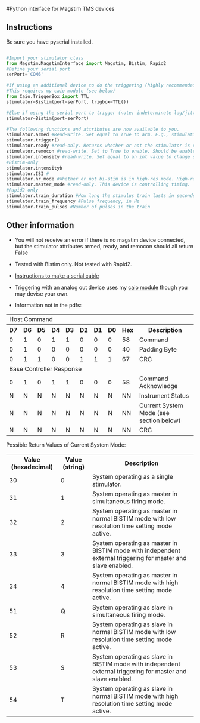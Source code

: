 #Python interface for Magstim TMS devices

## Instructions
Be sure you have pyserial installed.

```python

#Import your stimulator class
from Magstim.MagstimInterface import Magstim, Bistim, Rapid2
#Define your serial port
serPort='COM6'

#If using an additional device to do the triggering (highly recommended), try this
#This requires my caio module (see below)
from Caio.TriggerBox import TTL 
stimulator=Bistim(port=serPort, trigbox=TTL())

#Else if using the serial port to trigger (note: indeterminate lag/jitter!)
stimulator=Bistim(port=serPort)

#The following functions and attributes are now available to you.
stimulator.armed #Read-Write. Set equal to True to arm. E.g., stimulator.armed = True
stimulator.trigger()
stimulator.ready #read-only. Returns whether or not the stimulator is ready. Note that Bistim does not support this feature.
stimulator.remocon #read-write. Set to True to enable. Should be enabled by default on stimulator init.
stimulator.intensity #read-write. Set equal to an int value to change stimulator intensity. e.g. stimulator.intensity = 30
#Bistim-only
stimulator.intensityb
stimulator.ISI #
stimulator.hr_mode #Whether or not bi-stim is in high-res mode. High-res set automatically if ISI has a decimal.
stimulator.master_mode #read-only. This device is controlling timing.
#Rapid2 only
stimulator.train_duration #How long the stimulus train lasts in seconds
stimulator.train_frequency #Pulse frequency, in Hz
stimulator.train_pulses #Number of pulses in the train
```

## Other information

* You will not receive an error if there is no magstim device connected, but the stimulator attributes armed, ready, and remocon should all return False

* Tested with Bistim only. Not tested with Rapid2.

* [Instructions to make a serial cable](http://www.psych.usyd.edu.au/tmslab/downloads/SerialCable_and_Rapid2Toolbox_v1.pdf)

* Triggering with an analog out device uses my [caio module](https://github.com/cboulay/caio-python) though you may devise your own.

* Information not in the pdfs:

<table>
<tr><td colspan="10">Host Command</td></tr>
<tr><th>D7</th><th>D6</th><th>D5</th><th>D4</th><th>D3</th><th>D2</th><th>D1</th><th>D0</th><th>Hex</th><th>Description</th></tr>
<tr><td>0</td><td>1</td><td>0</td><td>1</td><td>1</td><td>0</td><td>0</td><td>0</td><td>58</td><td>Command</td></tr>
<tr><td>0</td><td>1</td><td>0</td><td>0</td><td>0</td><td>0</td><td>0</td><td>0</td><td>40</td><td>Padding Byte</td></tr>
<tr><td>0</td><td>1</td><td>1</td><td>0</td><td>0</td><td>1</td><td>1</td><td>1</td><td>67</td><td>CRC</td></tr>
<tr><td colspan="10">Base Controller Response</td></tr>
<tr><td>0</td><td>1</td><td>0</td><td>1</td><td>1</td><td>0</td><td>0</td><td>0</td><td>58</td><td>Command Acknowledge</td></tr>
<tr><td>N</td><td>N</td><td>N</td><td>N</td><td>N</td><td>N</td><td>N</td><td>N</td><td>NN</td><td>Instrument Status</td></tr>
<tr><td>N</td><td>N</td><td>N</td><td>N</td><td>N</td><td>N</td><td>N</td><td>N</td><td>NN</td><td>Current System Mode (see section below)</td></tr>
<tr><td>N</td><td>N</td><td>N</td><td>N</td><td>N</td><td>N</td><td>N</td><td>N</td><td>NN</td><td>CRC</td></tr>
</table>

Possible Return Values of Current System Mode:

<table>
<tr><th>Value (hexadecimal)</th><th>Value (string)</th><th>Description</th></tr>
<tr><td>30</td><td>0</td><td>System operating as a single stimulator.</td></tr>
<tr><td>31</td><td>1</td><td>System operating as master in simultaneous firing mode.</td></tr>
<tr><td>32</td><td>2</td><td>System operating as master in normal BISTIM mode with low resolution time setting mode active.</td></tr>
<tr><td>33</td><td>3</td><td>System operating as master in BISTIM mode with independent external triggering for master and slave enabled.</td></tr>
<tr><td>34</td><td>4</td><td>System operating as master in normal BISTIM mode with high resolution time setting mode active.</td></tr>
<tr><td>51</td><td>Q</td><td>System operating as slave in simultaneous firing mode.</td></tr>
<tr><td>52</td><td>R</td><td>System operating as slave in normal BISTIM mode with low resolution time setting mode active.</td></tr>
<tr><td>53</td><td>S</td><td>System operating as slave in BISTIM mode with independent external triggering for master and slave enabled.</td></tr>
<tr><td>54</td><td>T</td><td>System operating as slave in normal BISTIM mode with high resolution time setting mode active.</td></tr>
</table>